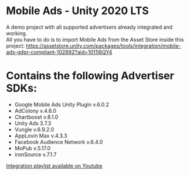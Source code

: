 # Mobile Ads - Unity 2020 LTS
A demo project with all supported advertisers already integrated and working.\
All you have to do is to import Mobile Ads from the Asset Store inside this project:
https://assetstore.unity.com/packages/tools/integration/mobile-ads-gdpr-compliant-102892?aid=1011l8QY4

# Contains the following Advertiser SDKs:
- Google Mobile Ads Unity Plugin v.6.0.2
- AdColony v.4.6.0
- Chartboost v.8.1.0
- Unity Ads 3.7.3
- Vungle v.6.9.2.0
- AppLovin Max v.4.3.3
- Facebook Audience Network v.6.4.0
- MoPub v.5.17.0
- ironSource v.7.1.7
  
<a href="https://www.youtube.com/playlist?list=PLKeb94eicHQtlz9CrrJwKNJF8Su_Cq4b_">Integration playlist available on Youtube</a>
